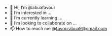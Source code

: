 - 👋 Hi, I’m @abuafavour
- 👀 I’m interested in ...
- 🌱 I’m currently learning ...
- 💞️ I’m looking to collaborate on ...
- 📫 How to reach me @favourabua9@gmail.com

<!---
abuafavour/abuafavour is a ✨ special ✨ repository because its `README.md` (this file) appears on your GitHub profile.
You can click the Preview link to take a look at your changes.
--->
